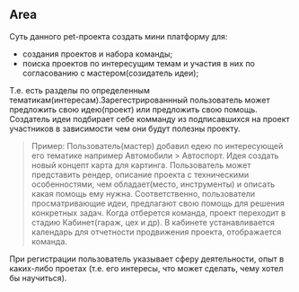 ## Area
Суть данного pet-проекта создать мини платформу для:
* создания проектов и набора команды;
* поиска проектов по интересущим темам и участия в них по согласованию с мастером(созидатель идеи);




Т.е. есть разделы по определенным тематикам(интересам).Зарегестрированнный пользователь может предложить свою 
идею(проект) или предложить свою помощь. Создатель идеи подбирает себе комманду из подписавшихся на проект участников 
в зависимости чем они будут полезны проекту. 

> Пример: Пользователь(мастер) добавил едею по интересующей его тематике например 
Автомобили > Автоспорт. Идея создать новый концепт карта для картинга.
Пользователь может представить рендер, описание проекта с техническими 
особенностями, чем обладает(место, инструменты) и описать какая помощь ему нужна.
Соответственно, пользователи просматривающие идеи, предлагают свою помощь для решения конкретных задач.
Когда отберется команда, проект переходит в стадию Кабинет(гараж, цех и др).
В кабинете устанавливается календарь для отчетности продвижения проекта, отображается команда.

При регистрации пользователь указывает сферу деятельности, опыт в каких-либо проетах
(т.е. его интересы, что может сделать, чему хотел бы научиться).
